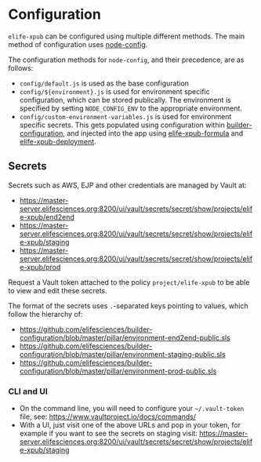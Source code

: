 # Configuration

`elife-xpub` can be configured using multiple different methods. The main method of configuration uses [node-config](https://github.com/lorenwest/node-config).

The configuration methods for `node-config`, and their precedence, are as follows:

- `config/default.js` is used as the base configuration
- `config/${environment}.js` is used for environment specific configuration, which can be stored publically. The environment is specified by setting `NODE_CONFIG_ENV` to the appropriate environment.
- `config/custom-environment-variables.js` is used for environment specific secrets. This gets populated using configuration within [builder-configuration](https://github.com/elifesciences/builder-configuration), and injected into the app using [elife-xpub-formula](https://github.com/elifesciences/elife-xpub-formula) and [elife-xpub-deployment](https://github.com/elifesciences/elife-xpub-deployment).

## Secrets

Secrets such as AWS, EJP and other credentials are managed by Vault at:

- https://master-server.elifesciences.org:8200/ui/vault/secrets/secret/show/projects/elife-xpub/end2end
- https://master-server.elifesciences.org:8200/ui/vault/secrets/secret/show/projects/elife-xpub/staging
- https://master-server.elifesciences.org:8200/ui/vault/secrets/secret/show/projects/elife-xpub/prod

Request a Vault token attached to the policy `project/elife-xpub` to be able to view and edit these secrets.

The format of the secrets uses `.`-separated keys pointing to values, which follow the hierarchy of:

- https://github.com/elifesciences/builder-configuration/blob/master/pillar/environment-end2end-public.sls
- https://github.com/elifesciences/builder-configuration/blob/master/pillar/environment-staging-public.sls
- https://github.com/elifesciences/builder-configuration/blob/master/pillar/environment-prod-public.sls

### CLI and UI

- On the command line, you will need to configure your `~/.vault-token` file, see: https://www.vaultproject.io/docs/commands/
- With a UI, just visit one of the above URLs and pop in your token, for example if you want to see the secrets on staging visit: https://master-server.elifesciences.org:8200/ui/vault/secrets/secret/show/projects/elife-xpub/staging
